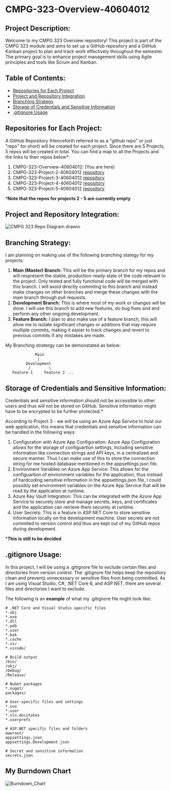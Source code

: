 # CMPG-323-Overview-40604012

## Project Description:

Welcome to my CMPG 323 Overview repository! This project is part of the CMPG 323 module and aims to set up a GitHub repository and a GitHub Kanban project to plan and track work effectively throughout the semester. The primary goal is to enhance project management skills using Agile principles and tools like Scrum and Kanban.

## Table of Contents:

- [Repositories for Each Project](#repositories-for-each-project)
- [Project and Repository Integration](#project-and-repository-integration)
- [Branching Strategy](#branching-strategy)
- [Storage of Credentials and Sensitive Information](#storage-of-credentials-and-sensitive-information)
- [.gitignore Usage](#gitignore-usage)

## Repositories for Each Project:

A GitHub Repository (Henceforth referred to as a "github repo" or just "repo" for short) will be created for each project. Since there are 5 Projects, 5 repos will be created in total. You can find a map to all the Projects and the links to their repos below*:

1. CMPG-323-Overview-40604012: (You are here)
2. CMPG-323-Project-2-40604012 [repository](https://github.com/lvdv4j/CMPG-323-Project-2-40604012)
3. CMPG-323-Project-3-40604012 [repository](https://github.com/lvdv4j/CMPG-323-Project-3-40604012)
4. CMPG-323-Project-4-40604012 [repository](https://github.com/lvdv4j/CMPG-323-Project-4-40604012)
5. CMPG-323-Project-5-40604012 [repository](https://github.com/lvdv4j/CMPG-323-Project-5-40604012)

***Note that the repos for projects 2 - 5 are currently empty**

## Project and Repository Integration:

![CMPG 323 Repo Diagram drawio](https://github.com/lvdv4j/CMPG-323-Overview-40604012/assets/104925498/58a4d21a-d171-4d1e-86dd-c9ab7ff14520)

## Branching Strategy:

I am planning on making use of the following branching stategy for my projects:

1. **Main (Master) Branch:** This will be the primary branch for my repos and will respresent the stable, production-ready state of the code relevant to the project. Only tested and fully functional code will be merged with this branch. I will avoid directly commiting to this branch and instead make changes on other branches and merge these changes with the main branch through pull requests.
2. **Development Branch:** This is where most of my work or changes will be done. I will use this branch to add new features, do bug fixes and and perform any other ongoing development.
3. **Feature Branch:** I plan to also make use of a feature branch, this will allow me to isolate significant changes or additions that may require multiple commits, making it easier to track changes and revert to previous commits if any mistakes are made.

My Branching stratergy can be demonstated as below:

```plaintext
             Main
              |
         Development
          /        \
   Feature 1     Feature 2 ...
```



## Storage of Credentials and Sensitive Information:

Credentials and sensitive information should not be accessible to other users and thus will not be stored on GitHub. Sensitive information might have to be encrypted to be further protected.*

According to Project 3 - we will be using an Azure App Service to host our web application, this means that credentials and sensitive information can be handled in the following ways:

1. Configuration with Azure App Configuration: Azure App Configuration allows for the storage of configuartion settings, including sensitive information like connection strings and API keys, in a centralized and secure manner. Thus I can make use of this to store the connection string for me hosted database mentioned in the appsettings.json file.
2. Environment Variables on Azure App Service: This allows for the configuartion of environment variables for the application, thus instead of hardcoding sensitive information in the appsettings.json file, I could possibly set environment variables on the Azure App Service that will be read by the application at runtime.
3. Azure Key Vault Integration: This can be integrated with the Azure App Service to securely store and manage secrets, keys, and certificates and the application can retrieve them securely at runtime.
4. User Secrets: This is a feature in ASP.NET Core to store sensitive information locally on the development machine. User secrets are not commited to version control and thus are kept out of my GitHub repos during development.

***This is still to be decided**

## .gitignore Usage:

In this project, I will be using a .gitignore file to exclude certain files and directories from version control. The .gitignore file helps keep the repository clean and prevents unnecessary or sensitive files from being committed. As I am using Visual Studio, C#, .NET Core 6, and ASP.NET, there are several files and directories I want to exclude.

The following is an **example** of what my .gitignore file might look like:

```plaintext
# .NET Core and Visual Studio specific files
*.obj
*.exe
*.dll
*.pdb
*.user
*.bak
*.cache
*.vs/
*.vscode/

# Build output
/bin/
/obj/
/Debug/
/Release/

# NuGet packages
*.nuget/
packages/

# User-specific files and settings
*.suo
*.user
*.sln.docstates
*.userprefs

# ASP.NET specific files and folders
wwwroot/
appsettings.json
appsettings.Development.json

# Secret and sensitive information
secrets.json
```

## My Burndown Chart

![Burndown_Chart](https://github.com/lvdv4j/CMPG-323-Overview-40604012/assets/104925498/dba5c18f-d5ea-417e-8882-6898ff4cb24c)
